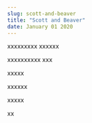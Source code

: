 ```yaml
---
slug: scott-and-beaver
title: "Scott and Beaver"
date: January 01 2020
---
```


 
<p>xxxxxxxxx xxxxxx</p>
<p>xxxxxxxxxx xxx</p>
<p>xxxxx</p>
<p>xxxxxx</p>
<p>xxxxx</p>
<p>xx</p>
 
